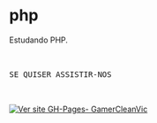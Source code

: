 # php
Estudando PHP.

<pre>
<br>
SE QUISER ASSISTIR-NOS
<br>
</pre>
[![Ver site GH-Pages- GamerCleanVic](https://img.shields.io/static/v1?label=Site&nbsp;LIVE&message=ABRIR&color=%234f0faf&logo=Firefox&logoColor=%23ffffff)](https://www.twitch.tv/jottalpb)
